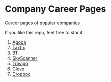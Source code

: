 # Company Career Pages
Career pages of popular companies

If you like this repo, feel free to star it

1. [Agoda](https://careersatagoda.com/)
2. [Taxfix](https://taxfix.de/en/careers/)
3. [BT](https://jobs.bt.com/)
4. [SkyScanner](https://www.skyscanner.net/jobs/)
5. [Trivago](https://careers.trivago.com/)
6. [Glovo](https://jobs.glovoapp.com/)
7. [Dropbox](https://jobs.dropbox.com/)
